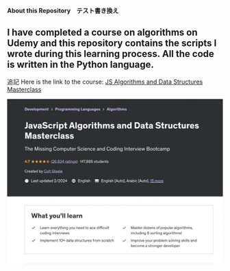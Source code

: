
#### About this Repository　テスト書き換え


I have completed a course on **algorithms** on Udemy and this repository contains the scripts I wrote during this learning process. All the code is written in the Python language.
---
追記
Here is the link to the course: [JS Algorithms and Data Structures Masterclass](https://www.udemy.com/course/js-algorithms-and-data-structures-masterclass/)


![course image](CoursImage.png)
